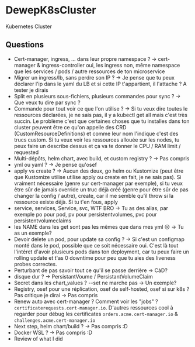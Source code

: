 # DewepK8sCluster

Kubernetes Cluster

## Questions

- Cert-manager, ingress, ... dans leur propre namespace ? -> cert-manager & ingress-controller oui, les ingress non, même namespace que les services / pods / autre ressources de ton microservice
- Migrer un ingress/lb, sans perdre son IP ? -> Je pense que tu peux déclarer l'ip dans le yaml du LB et si cette IP t'appartient, il l'attache ? A tester je dirais
- Split en plusieurs sous-fichiers, plusieurs commandes pour sync ? -> Que veux tu dire par sync ?
- Commande pour tout voir ce que l'on utilise ? -> Si tu veux dire toutes le ressources déclarées, je ne sais pas, il y a kubectl get all mais c'est très succin. Le problème c'est que certaines choses que tu installes dans ton cluster peuvent être ce qu'on appelle des CRD (CustomResourceDefinitions) et comme leur nom l'indique c'est des trucs custom. Si tu veux voir les ressources allouée sur les nodes, tu peux faire un describe dessus et ça va te donner le CPU / RAM limit / requested
- Multi-dépôts, helm chart, avec build, et custom registry ? -> Pas compris
- yml ou yaml ? -> Je pense qu'osef
- apply vs create ? -> Aucun des deux, go helm ou Kustomize (peut être que Kustomize utilise utilise apply ou create en fait, je ne sais pas). Si vraiment nécessaire (genre sur cert-manager par exemple), si tu veux être sûr de jamais override un truc déjà créé (genre pour être sûr de pas changer la config / autre), create, car il me semble qu'il throw si la ressource existe déjà. Si tu t'en fous, apply
- service, services, Service, svc, WTF BRO -> Tu as des alias, par exemple po pour pod, pv pour persistentvolumes, pvc pour persistentvolumeclaims
- les NAME dans les get sont pas les mêmes que dans mes yml :cry: -> Tu as un exemple?
- Devoir delete un pod, pour update sa config ? -> Si c'est un configmap monté dans le pod, possible que ce soit nécessaire oui. C'est là tout l'intéret d'avoir plusieurs pods dans ton deployment, car tu peux faire un rolling update et t'as 0 downtime pour peu que tu aies des liveness probes correctes.
- Perturbant de pas savoir tout ce qu'il se passe derrière -> CàD?
- disque dur ? -> PersistantVoume / PersistantVolumeClaim
- Secret dans les chart_values ? --set ne marche pas -> Un exemple?
- Registry, osef pour une réplication, osef de self-hosted, osef si sur k8s ? Pas critique je dirai -> Pas compris
- Renew auto avec cert-manager ? Comment voir les "jobs" ? `certificaterequests.cert-manager.io`. D'autres ressources cool à regarder pour débug les certificates `orders.acme.cert-manager.io` & `challenges.acme.cert-manager.io`
- Next step, helm chart/build ? -> Pas compris :D
- Docker WSL ? -> Pas compris :D
- Review of what I did
